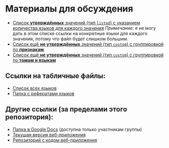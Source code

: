 # Материалы для обсуждения

- [Список **утверждённых** значений (тип `listed`) с указанием количества языков для каждого значения](listed_values_by_feature.md)
  _Примечание_: я не могу дать в этом списке ссылки на конкретные языки для каждого значения, потому что файл будет слишком большим. 
- [Список ещё **не утверждённых** значений (тип `custom`) с группировкой по **признакам**](custom_values_by_feature.md)
- [Список ещё **не утверждённых** значений (тип `custom`) с группировкой по **томам и языкам**](custom_values_by_volume_and_doculect.md)

## Ссылки на табличные файлы:
- [Список всех языков](../inventories/doculects.csv)
- [Папка с рефератами языков](../feature_profiles)

## Другие ссылки (за пределами этого репозитория):
- [Папка в Google Docs](https://drive.google.com/drive/folders/18n4EC2JwDlHtkmaz32-Vrc3l_7AuGB1o) (доступна только участникам группы)
- [Текущая версия веб-приложения](https://lemontree210.pythonanywhere.com/)
- [Репозиторий с кодом веб-приложения](https://github.com/lemontree210/langworld_db_pyramid/)

